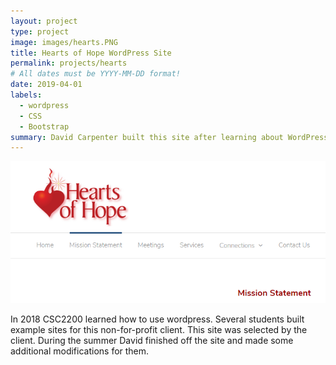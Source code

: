 ```yaml
---
layout: project
type: project
image: images/hearts.PNG
title: Hearts of Hope WordPress Site
permalink: projects/hearts
# All dates must be YYYY-MM-DD format!
date: 2019-04-01
labels:
  - wordpress 
  - CSS
  - Bootstrap
summary: David Carpenter built this site after learning about WordPress in CSC2200. 
---
```


<img class="ui image" src="images/hearts.PNG">

In 2018 CSC2200 learned how to use wordpress. Several students built example sites for this non-for-profit client. 
This site was selected by the client. During the summer David finished off the site and made some additional modifications for them. 
